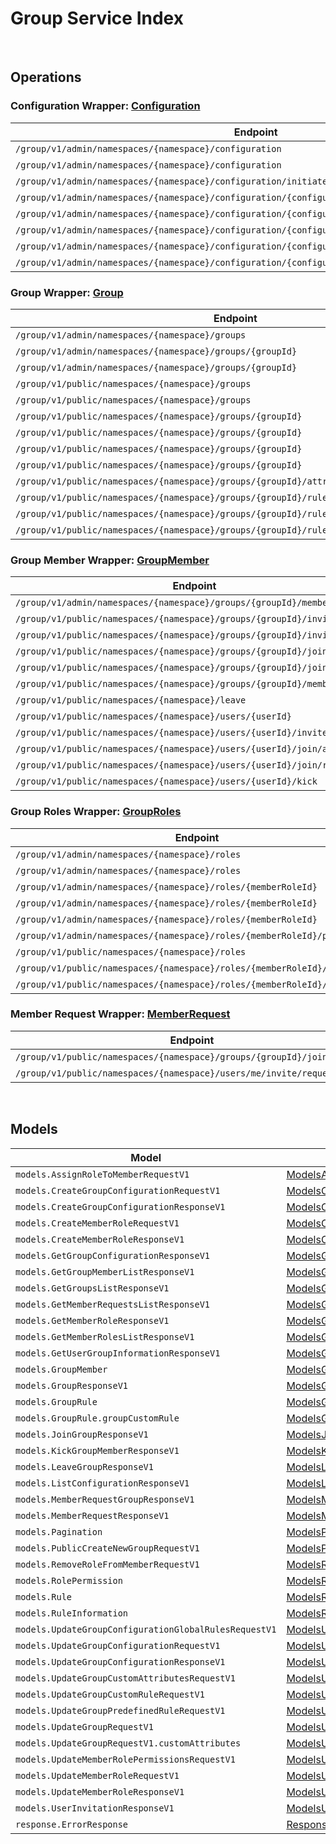 # Group Service Index

&nbsp;  

## Operations

### Configuration Wrapper:  [Configuration](../../AccelByte.Sdk/Api/Group/Wrapper/Configuration.cs)
| Endpoint | Method | ID | Class | Example |
|---|---|---|---|---|
| `/group/v1/admin/namespaces/{namespace}/configuration` | GET | ListGroupConfigurationAdminV1 | [ListGroupConfigurationAdminV1](../../AccelByte.Sdk/Api/Group/Operation/Configuration/ListGroupConfigurationAdminV1.cs) | [ListGroupConfigurationAdminV1](../../samples/AccelByte.Sdk.Sample.Cli/ApiCommand/Group/Configuration/ListGroupConfigurationAdminV1.cs) |
| `/group/v1/admin/namespaces/{namespace}/configuration` | POST | CreateGroupConfigurationAdminV1 | [CreateGroupConfigurationAdminV1](../../AccelByte.Sdk/Api/Group/Operation/Configuration/CreateGroupConfigurationAdminV1.cs) | [CreateGroupConfigurationAdminV1](../../samples/AccelByte.Sdk.Sample.Cli/ApiCommand/Group/Configuration/CreateGroupConfigurationAdminV1.cs) |
| `/group/v1/admin/namespaces/{namespace}/configuration/initiate` | POST | InitiateGroupConfigurationAdminV1 | [InitiateGroupConfigurationAdminV1](../../AccelByte.Sdk/Api/Group/Operation/Configuration/InitiateGroupConfigurationAdminV1.cs) | [InitiateGroupConfigurationAdminV1](../../samples/AccelByte.Sdk.Sample.Cli/ApiCommand/Group/Configuration/InitiateGroupConfigurationAdminV1.cs) |
| `/group/v1/admin/namespaces/{namespace}/configuration/{configurationCode}` | GET | GetGroupConfigurationAdminV1 | [GetGroupConfigurationAdminV1](../../AccelByte.Sdk/Api/Group/Operation/Configuration/GetGroupConfigurationAdminV1.cs) | [GetGroupConfigurationAdminV1](../../samples/AccelByte.Sdk.Sample.Cli/ApiCommand/Group/Configuration/GetGroupConfigurationAdminV1.cs) |
| `/group/v1/admin/namespaces/{namespace}/configuration/{configurationCode}` | DELETE | DeleteGroupConfigurationV1 | [DeleteGroupConfigurationV1](../../AccelByte.Sdk/Api/Group/Operation/Configuration/DeleteGroupConfigurationV1.cs) | [DeleteGroupConfigurationV1](../../samples/AccelByte.Sdk.Sample.Cli/ApiCommand/Group/Configuration/DeleteGroupConfigurationV1.cs) |
| `/group/v1/admin/namespaces/{namespace}/configuration/{configurationCode}` | PATCH | UpdateGroupConfigurationAdminV1 | [UpdateGroupConfigurationAdminV1](../../AccelByte.Sdk/Api/Group/Operation/Configuration/UpdateGroupConfigurationAdminV1.cs) | [UpdateGroupConfigurationAdminV1](../../samples/AccelByte.Sdk.Sample.Cli/ApiCommand/Group/Configuration/UpdateGroupConfigurationAdminV1.cs) |
| `/group/v1/admin/namespaces/{namespace}/configuration/{configurationCode}/rules/{allowedAction}` | PUT | UpdateGroupConfigurationGlobalRuleAdminV1 | [UpdateGroupConfigurationGlobalRuleAdminV1](../../AccelByte.Sdk/Api/Group/Operation/Configuration/UpdateGroupConfigurationGlobalRuleAdminV1.cs) | [UpdateGroupConfigurationGlobalRuleAdminV1](../../samples/AccelByte.Sdk.Sample.Cli/ApiCommand/Group/Configuration/UpdateGroupConfigurationGlobalRuleAdminV1.cs) |
| `/group/v1/admin/namespaces/{namespace}/configuration/{configurationCode}/rules/{allowedAction}` | DELETE | DeleteGroupConfigurationGlobalRuleAdminV1 | [DeleteGroupConfigurationGlobalRuleAdminV1](../../AccelByte.Sdk/Api/Group/Operation/Configuration/DeleteGroupConfigurationGlobalRuleAdminV1.cs) | [DeleteGroupConfigurationGlobalRuleAdminV1](../../samples/AccelByte.Sdk.Sample.Cli/ApiCommand/Group/Configuration/DeleteGroupConfigurationGlobalRuleAdminV1.cs) |

### Group Wrapper:  [Group](../../AccelByte.Sdk/Api/Group/Wrapper/Group.cs)
| Endpoint | Method | ID | Class | Example |
|---|---|---|---|---|
| `/group/v1/admin/namespaces/{namespace}/groups` | GET | GetGroupListAdminV1 | [GetGroupListAdminV1](../../AccelByte.Sdk/Api/Group/Operation/Group/GetGroupListAdminV1.cs) | [GetGroupListAdminV1](../../samples/AccelByte.Sdk.Sample.Cli/ApiCommand/Group/Group/GetGroupListAdminV1.cs) |
| `/group/v1/admin/namespaces/{namespace}/groups/{groupId}` | GET | GetSingleGroupAdminV1 | [GetSingleGroupAdminV1](../../AccelByte.Sdk/Api/Group/Operation/Group/GetSingleGroupAdminV1.cs) | [GetSingleGroupAdminV1](../../samples/AccelByte.Sdk.Sample.Cli/ApiCommand/Group/Group/GetSingleGroupAdminV1.cs) |
| `/group/v1/admin/namespaces/{namespace}/groups/{groupId}` | DELETE | DeleteGroupAdminV1 | [DeleteGroupAdminV1](../../AccelByte.Sdk/Api/Group/Operation/Group/DeleteGroupAdminV1.cs) | [DeleteGroupAdminV1](../../samples/AccelByte.Sdk.Sample.Cli/ApiCommand/Group/Group/DeleteGroupAdminV1.cs) |
| `/group/v1/public/namespaces/{namespace}/groups` | GET | GetGroupListPublicV1 | [GetGroupListPublicV1](../../AccelByte.Sdk/Api/Group/Operation/Group/GetGroupListPublicV1.cs) | [GetGroupListPublicV1](../../samples/AccelByte.Sdk.Sample.Cli/ApiCommand/Group/Group/GetGroupListPublicV1.cs) |
| `/group/v1/public/namespaces/{namespace}/groups` | POST | CreateNewGroupPublicV1 | [CreateNewGroupPublicV1](../../AccelByte.Sdk/Api/Group/Operation/Group/CreateNewGroupPublicV1.cs) | [CreateNewGroupPublicV1](../../samples/AccelByte.Sdk.Sample.Cli/ApiCommand/Group/Group/CreateNewGroupPublicV1.cs) |
| `/group/v1/public/namespaces/{namespace}/groups/{groupId}` | GET | GetSingleGroupPublicV1 | [GetSingleGroupPublicV1](../../AccelByte.Sdk/Api/Group/Operation/Group/GetSingleGroupPublicV1.cs) | [GetSingleGroupPublicV1](../../samples/AccelByte.Sdk.Sample.Cli/ApiCommand/Group/Group/GetSingleGroupPublicV1.cs) |
| `/group/v1/public/namespaces/{namespace}/groups/{groupId}` | PUT | UpdateSingleGroupV1 | [UpdateSingleGroupV1](../../AccelByte.Sdk/Api/Group/Operation/Group/UpdateSingleGroupV1.cs) | [UpdateSingleGroupV1](../../samples/AccelByte.Sdk.Sample.Cli/ApiCommand/Group/Group/UpdateSingleGroupV1.cs) |
| `/group/v1/public/namespaces/{namespace}/groups/{groupId}` | DELETE | DeleteGroupPublicV1 | [DeleteGroupPublicV1](../../AccelByte.Sdk/Api/Group/Operation/Group/DeleteGroupPublicV1.cs) | [DeleteGroupPublicV1](../../samples/AccelByte.Sdk.Sample.Cli/ApiCommand/Group/Group/DeleteGroupPublicV1.cs) |
| `/group/v1/public/namespaces/{namespace}/groups/{groupId}` | PATCH | UpdatePatchSingleGroupPublicV1 | [UpdatePatchSingleGroupPublicV1](../../AccelByte.Sdk/Api/Group/Operation/Group/UpdatePatchSingleGroupPublicV1.cs) | [UpdatePatchSingleGroupPublicV1](../../samples/AccelByte.Sdk.Sample.Cli/ApiCommand/Group/Group/UpdatePatchSingleGroupPublicV1.cs) |
| `/group/v1/public/namespaces/{namespace}/groups/{groupId}/attributes/custom` | PUT | UpdateGroupCustomAttributesPublicV1 | [UpdateGroupCustomAttributesPublicV1](../../AccelByte.Sdk/Api/Group/Operation/Group/UpdateGroupCustomAttributesPublicV1.cs) | [UpdateGroupCustomAttributesPublicV1](../../samples/AccelByte.Sdk.Sample.Cli/ApiCommand/Group/Group/UpdateGroupCustomAttributesPublicV1.cs) |
| `/group/v1/public/namespaces/{namespace}/groups/{groupId}/rules/custom` | PUT | UpdateGroupCustomRulePublicV1 | [UpdateGroupCustomRulePublicV1](../../AccelByte.Sdk/Api/Group/Operation/Group/UpdateGroupCustomRulePublicV1.cs) | [UpdateGroupCustomRulePublicV1](../../samples/AccelByte.Sdk.Sample.Cli/ApiCommand/Group/Group/UpdateGroupCustomRulePublicV1.cs) |
| `/group/v1/public/namespaces/{namespace}/groups/{groupId}/rules/defined/{allowedAction}` | PUT | UpdateGroupPredefinedRulePublicV1 | [UpdateGroupPredefinedRulePublicV1](../../AccelByte.Sdk/Api/Group/Operation/Group/UpdateGroupPredefinedRulePublicV1.cs) | [UpdateGroupPredefinedRulePublicV1](../../samples/AccelByte.Sdk.Sample.Cli/ApiCommand/Group/Group/UpdateGroupPredefinedRulePublicV1.cs) |
| `/group/v1/public/namespaces/{namespace}/groups/{groupId}/rules/defined/{allowedAction}` | DELETE | DeleteGroupPredefinedRulePublicV1 | [DeleteGroupPredefinedRulePublicV1](../../AccelByte.Sdk/Api/Group/Operation/Group/DeleteGroupPredefinedRulePublicV1.cs) | [DeleteGroupPredefinedRulePublicV1](../../samples/AccelByte.Sdk.Sample.Cli/ApiCommand/Group/Group/DeleteGroupPredefinedRulePublicV1.cs) |

### Group Member Wrapper:  [GroupMember](../../AccelByte.Sdk/Api/Group/Wrapper/GroupMember.cs)
| Endpoint | Method | ID | Class | Example |
|---|---|---|---|---|
| `/group/v1/admin/namespaces/{namespace}/groups/{groupId}/members` | GET | GetGroupMembersListAdminV1 | [GetGroupMembersListAdminV1](../../AccelByte.Sdk/Api/Group/Operation/GroupMember/GetGroupMembersListAdminV1.cs) | [GetGroupMembersListAdminV1](../../samples/AccelByte.Sdk.Sample.Cli/ApiCommand/Group/GroupMember/GetGroupMembersListAdminV1.cs) |
| `/group/v1/public/namespaces/{namespace}/groups/{groupId}/invite/accept` | POST | AcceptGroupInvitationPublicV1 | [AcceptGroupInvitationPublicV1](../../AccelByte.Sdk/Api/Group/Operation/GroupMember/AcceptGroupInvitationPublicV1.cs) | [AcceptGroupInvitationPublicV1](../../samples/AccelByte.Sdk.Sample.Cli/ApiCommand/Group/GroupMember/AcceptGroupInvitationPublicV1.cs) |
| `/group/v1/public/namespaces/{namespace}/groups/{groupId}/invite/reject` | POST | RejectGroupInvitationPublicV1 | [RejectGroupInvitationPublicV1](../../AccelByte.Sdk/Api/Group/Operation/GroupMember/RejectGroupInvitationPublicV1.cs) | [RejectGroupInvitationPublicV1](../../samples/AccelByte.Sdk.Sample.Cli/ApiCommand/Group/GroupMember/RejectGroupInvitationPublicV1.cs) |
| `/group/v1/public/namespaces/{namespace}/groups/{groupId}/join` | POST | JoinGroupV1 | [JoinGroupV1](../../AccelByte.Sdk/Api/Group/Operation/GroupMember/JoinGroupV1.cs) | [JoinGroupV1](../../samples/AccelByte.Sdk.Sample.Cli/ApiCommand/Group/GroupMember/JoinGroupV1.cs) |
| `/group/v1/public/namespaces/{namespace}/groups/{groupId}/join/cancel` | POST | CancelGroupJoinRequestV1 | [CancelGroupJoinRequestV1](../../AccelByte.Sdk/Api/Group/Operation/GroupMember/CancelGroupJoinRequestV1.cs) | [CancelGroupJoinRequestV1](../../samples/AccelByte.Sdk.Sample.Cli/ApiCommand/Group/GroupMember/CancelGroupJoinRequestV1.cs) |
| `/group/v1/public/namespaces/{namespace}/groups/{groupId}/members` | GET | GetGroupMembersListPublicV1 | [GetGroupMembersListPublicV1](../../AccelByte.Sdk/Api/Group/Operation/GroupMember/GetGroupMembersListPublicV1.cs) | [GetGroupMembersListPublicV1](../../samples/AccelByte.Sdk.Sample.Cli/ApiCommand/Group/GroupMember/GetGroupMembersListPublicV1.cs) |
| `/group/v1/public/namespaces/{namespace}/leave` | POST | LeaveGroupPublicV1 | [LeaveGroupPublicV1](../../AccelByte.Sdk/Api/Group/Operation/GroupMember/LeaveGroupPublicV1.cs) | [LeaveGroupPublicV1](../../samples/AccelByte.Sdk.Sample.Cli/ApiCommand/Group/GroupMember/LeaveGroupPublicV1.cs) |
| `/group/v1/public/namespaces/{namespace}/users/{userId}` | GET | GetUserGroupInformationPublicV1 | [GetUserGroupInformationPublicV1](../../AccelByte.Sdk/Api/Group/Operation/GroupMember/GetUserGroupInformationPublicV1.cs) | [GetUserGroupInformationPublicV1](../../samples/AccelByte.Sdk.Sample.Cli/ApiCommand/Group/GroupMember/GetUserGroupInformationPublicV1.cs) |
| `/group/v1/public/namespaces/{namespace}/users/{userId}/invite` | POST | InviteGroupPublicV1 | [InviteGroupPublicV1](../../AccelByte.Sdk/Api/Group/Operation/GroupMember/InviteGroupPublicV1.cs) | [InviteGroupPublicV1](../../samples/AccelByte.Sdk.Sample.Cli/ApiCommand/Group/GroupMember/InviteGroupPublicV1.cs) |
| `/group/v1/public/namespaces/{namespace}/users/{userId}/join/accept` | POST | AcceptGroupJoinRequestPublicV1 | [AcceptGroupJoinRequestPublicV1](../../AccelByte.Sdk/Api/Group/Operation/GroupMember/AcceptGroupJoinRequestPublicV1.cs) | [AcceptGroupJoinRequestPublicV1](../../samples/AccelByte.Sdk.Sample.Cli/ApiCommand/Group/GroupMember/AcceptGroupJoinRequestPublicV1.cs) |
| `/group/v1/public/namespaces/{namespace}/users/{userId}/join/reject` | POST | RejectGroupJoinRequestPublicV1 | [RejectGroupJoinRequestPublicV1](../../AccelByte.Sdk/Api/Group/Operation/GroupMember/RejectGroupJoinRequestPublicV1.cs) | [RejectGroupJoinRequestPublicV1](../../samples/AccelByte.Sdk.Sample.Cli/ApiCommand/Group/GroupMember/RejectGroupJoinRequestPublicV1.cs) |
| `/group/v1/public/namespaces/{namespace}/users/{userId}/kick` | POST | KickGroupMemberPublicV1 | [KickGroupMemberPublicV1](../../AccelByte.Sdk/Api/Group/Operation/GroupMember/KickGroupMemberPublicV1.cs) | [KickGroupMemberPublicV1](../../samples/AccelByte.Sdk.Sample.Cli/ApiCommand/Group/GroupMember/KickGroupMemberPublicV1.cs) |

### Group Roles Wrapper:  [GroupRoles](../../AccelByte.Sdk/Api/Group/Wrapper/GroupRoles.cs)
| Endpoint | Method | ID | Class | Example |
|---|---|---|---|---|
| `/group/v1/admin/namespaces/{namespace}/roles` | GET | GetMemberRolesListAdminV1 | [GetMemberRolesListAdminV1](../../AccelByte.Sdk/Api/Group/Operation/GroupRoles/GetMemberRolesListAdminV1.cs) | [GetMemberRolesListAdminV1](../../samples/AccelByte.Sdk.Sample.Cli/ApiCommand/Group/GroupRoles/GetMemberRolesListAdminV1.cs) |
| `/group/v1/admin/namespaces/{namespace}/roles` | POST | CreateMemberRoleAdminV1 | [CreateMemberRoleAdminV1](../../AccelByte.Sdk/Api/Group/Operation/GroupRoles/CreateMemberRoleAdminV1.cs) | [CreateMemberRoleAdminV1](../../samples/AccelByte.Sdk.Sample.Cli/ApiCommand/Group/GroupRoles/CreateMemberRoleAdminV1.cs) |
| `/group/v1/admin/namespaces/{namespace}/roles/{memberRoleId}` | GET | GetSingleMemberRoleAdminV1 | [GetSingleMemberRoleAdminV1](../../AccelByte.Sdk/Api/Group/Operation/GroupRoles/GetSingleMemberRoleAdminV1.cs) | [GetSingleMemberRoleAdminV1](../../samples/AccelByte.Sdk.Sample.Cli/ApiCommand/Group/GroupRoles/GetSingleMemberRoleAdminV1.cs) |
| `/group/v1/admin/namespaces/{namespace}/roles/{memberRoleId}` | DELETE | DeleteMemberRoleAdminV1 | [DeleteMemberRoleAdminV1](../../AccelByte.Sdk/Api/Group/Operation/GroupRoles/DeleteMemberRoleAdminV1.cs) | [DeleteMemberRoleAdminV1](../../samples/AccelByte.Sdk.Sample.Cli/ApiCommand/Group/GroupRoles/DeleteMemberRoleAdminV1.cs) |
| `/group/v1/admin/namespaces/{namespace}/roles/{memberRoleId}` | PATCH | UpdateMemberRoleAdminV1 | [UpdateMemberRoleAdminV1](../../AccelByte.Sdk/Api/Group/Operation/GroupRoles/UpdateMemberRoleAdminV1.cs) | [UpdateMemberRoleAdminV1](../../samples/AccelByte.Sdk.Sample.Cli/ApiCommand/Group/GroupRoles/UpdateMemberRoleAdminV1.cs) |
| `/group/v1/admin/namespaces/{namespace}/roles/{memberRoleId}/permissions` | PUT | UpdateMemberRolePermissionAdminV1 | [UpdateMemberRolePermissionAdminV1](../../AccelByte.Sdk/Api/Group/Operation/GroupRoles/UpdateMemberRolePermissionAdminV1.cs) | [UpdateMemberRolePermissionAdminV1](../../samples/AccelByte.Sdk.Sample.Cli/ApiCommand/Group/GroupRoles/UpdateMemberRolePermissionAdminV1.cs) |
| `/group/v1/public/namespaces/{namespace}/roles` | GET | GetMemberRolesListPublicV1 | [GetMemberRolesListPublicV1](../../AccelByte.Sdk/Api/Group/Operation/GroupRoles/GetMemberRolesListPublicV1.cs) | [GetMemberRolesListPublicV1](../../samples/AccelByte.Sdk.Sample.Cli/ApiCommand/Group/GroupRoles/GetMemberRolesListPublicV1.cs) |
| `/group/v1/public/namespaces/{namespace}/roles/{memberRoleId}/members` | POST | UpdateMemberRolePublicV1 | [UpdateMemberRolePublicV1](../../AccelByte.Sdk/Api/Group/Operation/GroupRoles/UpdateMemberRolePublicV1.cs) | [UpdateMemberRolePublicV1](../../samples/AccelByte.Sdk.Sample.Cli/ApiCommand/Group/GroupRoles/UpdateMemberRolePublicV1.cs) |
| `/group/v1/public/namespaces/{namespace}/roles/{memberRoleId}/members` | DELETE | DeleteMemberRolePublicV1 | [DeleteMemberRolePublicV1](../../AccelByte.Sdk/Api/Group/Operation/GroupRoles/DeleteMemberRolePublicV1.cs) | [DeleteMemberRolePublicV1](../../samples/AccelByte.Sdk.Sample.Cli/ApiCommand/Group/GroupRoles/DeleteMemberRolePublicV1.cs) |

### Member Request Wrapper:  [MemberRequest](../../AccelByte.Sdk/Api/Group/Wrapper/MemberRequest.cs)
| Endpoint | Method | ID | Class | Example |
|---|---|---|---|---|
| `/group/v1/public/namespaces/{namespace}/groups/{groupId}/join/request` | GET | GetGroupJoinRequestPublicV1 | [GetGroupJoinRequestPublicV1](../../AccelByte.Sdk/Api/Group/Operation/MemberRequest/GetGroupJoinRequestPublicV1.cs) | [GetGroupJoinRequestPublicV1](../../samples/AccelByte.Sdk.Sample.Cli/ApiCommand/Group/MemberRequest/GetGroupJoinRequestPublicV1.cs) |
| `/group/v1/public/namespaces/{namespace}/users/me/invite/request` | GET | GetGroupInvitationRequestPublicV1 | [GetGroupInvitationRequestPublicV1](../../AccelByte.Sdk/Api/Group/Operation/MemberRequest/GetGroupInvitationRequestPublicV1.cs) | [GetGroupInvitationRequestPublicV1](../../samples/AccelByte.Sdk.Sample.Cli/ApiCommand/Group/MemberRequest/GetGroupInvitationRequestPublicV1.cs) |


&nbsp;  

## Models

| Model | Class |
|---|---|
| `models.AssignRoleToMemberRequestV1` | [ModelsAssignRoleToMemberRequestV1](../../AccelByte.Sdk/Api/Group/Model/ModelsAssignRoleToMemberRequestV1.cs) |
| `models.CreateGroupConfigurationRequestV1` | [ModelsCreateGroupConfigurationRequestV1](../../AccelByte.Sdk/Api/Group/Model/ModelsCreateGroupConfigurationRequestV1.cs) |
| `models.CreateGroupConfigurationResponseV1` | [ModelsCreateGroupConfigurationResponseV1](../../AccelByte.Sdk/Api/Group/Model/ModelsCreateGroupConfigurationResponseV1.cs) |
| `models.CreateMemberRoleRequestV1` | [ModelsCreateMemberRoleRequestV1](../../AccelByte.Sdk/Api/Group/Model/ModelsCreateMemberRoleRequestV1.cs) |
| `models.CreateMemberRoleResponseV1` | [ModelsCreateMemberRoleResponseV1](../../AccelByte.Sdk/Api/Group/Model/ModelsCreateMemberRoleResponseV1.cs) |
| `models.GetGroupConfigurationResponseV1` | [ModelsGetGroupConfigurationResponseV1](../../AccelByte.Sdk/Api/Group/Model/ModelsGetGroupConfigurationResponseV1.cs) |
| `models.GetGroupMemberListResponseV1` | [ModelsGetGroupMemberListResponseV1](../../AccelByte.Sdk/Api/Group/Model/ModelsGetGroupMemberListResponseV1.cs) |
| `models.GetGroupsListResponseV1` | [ModelsGetGroupsListResponseV1](../../AccelByte.Sdk/Api/Group/Model/ModelsGetGroupsListResponseV1.cs) |
| `models.GetMemberRequestsListResponseV1` | [ModelsGetMemberRequestsListResponseV1](../../AccelByte.Sdk/Api/Group/Model/ModelsGetMemberRequestsListResponseV1.cs) |
| `models.GetMemberRoleResponseV1` | [ModelsGetMemberRoleResponseV1](../../AccelByte.Sdk/Api/Group/Model/ModelsGetMemberRoleResponseV1.cs) |
| `models.GetMemberRolesListResponseV1` | [ModelsGetMemberRolesListResponseV1](../../AccelByte.Sdk/Api/Group/Model/ModelsGetMemberRolesListResponseV1.cs) |
| `models.GetUserGroupInformationResponseV1` | [ModelsGetUserGroupInformationResponseV1](../../AccelByte.Sdk/Api/Group/Model/ModelsGetUserGroupInformationResponseV1.cs) |
| `models.GroupMember` | [ModelsGroupMember](../../AccelByte.Sdk/Api/Group/Model/ModelsGroupMember.cs) |
| `models.GroupResponseV1` | [ModelsGroupResponseV1](../../AccelByte.Sdk/Api/Group/Model/ModelsGroupResponseV1.cs) |
| `models.GroupRule` | [ModelsGroupRule](../../AccelByte.Sdk/Api/Group/Model/ModelsGroupRule.cs) |
| `models.GroupRule.groupCustomRule` | [ModelsGroupRuleGroupCustomRule](../../AccelByte.Sdk/Api/Group/Model/ModelsGroupRuleGroupCustomRule.cs) |
| `models.JoinGroupResponseV1` | [ModelsJoinGroupResponseV1](../../AccelByte.Sdk/Api/Group/Model/ModelsJoinGroupResponseV1.cs) |
| `models.KickGroupMemberResponseV1` | [ModelsKickGroupMemberResponseV1](../../AccelByte.Sdk/Api/Group/Model/ModelsKickGroupMemberResponseV1.cs) |
| `models.LeaveGroupResponseV1` | [ModelsLeaveGroupResponseV1](../../AccelByte.Sdk/Api/Group/Model/ModelsLeaveGroupResponseV1.cs) |
| `models.ListConfigurationResponseV1` | [ModelsListConfigurationResponseV1](../../AccelByte.Sdk/Api/Group/Model/ModelsListConfigurationResponseV1.cs) |
| `models.MemberRequestGroupResponseV1` | [ModelsMemberRequestGroupResponseV1](../../AccelByte.Sdk/Api/Group/Model/ModelsMemberRequestGroupResponseV1.cs) |
| `models.MemberRequestResponseV1` | [ModelsMemberRequestResponseV1](../../AccelByte.Sdk/Api/Group/Model/ModelsMemberRequestResponseV1.cs) |
| `models.Pagination` | [ModelsPagination](../../AccelByte.Sdk/Api/Group/Model/ModelsPagination.cs) |
| `models.PublicCreateNewGroupRequestV1` | [ModelsPublicCreateNewGroupRequestV1](../../AccelByte.Sdk/Api/Group/Model/ModelsPublicCreateNewGroupRequestV1.cs) |
| `models.RemoveRoleFromMemberRequestV1` | [ModelsRemoveRoleFromMemberRequestV1](../../AccelByte.Sdk/Api/Group/Model/ModelsRemoveRoleFromMemberRequestV1.cs) |
| `models.RolePermission` | [ModelsRolePermission](../../AccelByte.Sdk/Api/Group/Model/ModelsRolePermission.cs) |
| `models.Rule` | [ModelsRule](../../AccelByte.Sdk/Api/Group/Model/ModelsRule.cs) |
| `models.RuleInformation` | [ModelsRuleInformation](../../AccelByte.Sdk/Api/Group/Model/ModelsRuleInformation.cs) |
| `models.UpdateGroupConfigurationGlobalRulesRequestV1` | [ModelsUpdateGroupConfigurationGlobalRulesRequestV1](../../AccelByte.Sdk/Api/Group/Model/ModelsUpdateGroupConfigurationGlobalRulesRequestV1.cs) |
| `models.UpdateGroupConfigurationRequestV1` | [ModelsUpdateGroupConfigurationRequestV1](../../AccelByte.Sdk/Api/Group/Model/ModelsUpdateGroupConfigurationRequestV1.cs) |
| `models.UpdateGroupConfigurationResponseV1` | [ModelsUpdateGroupConfigurationResponseV1](../../AccelByte.Sdk/Api/Group/Model/ModelsUpdateGroupConfigurationResponseV1.cs) |
| `models.UpdateGroupCustomAttributesRequestV1` | [ModelsUpdateGroupCustomAttributesRequestV1](../../AccelByte.Sdk/Api/Group/Model/ModelsUpdateGroupCustomAttributesRequestV1.cs) |
| `models.UpdateGroupCustomRuleRequestV1` | [ModelsUpdateGroupCustomRuleRequestV1](../../AccelByte.Sdk/Api/Group/Model/ModelsUpdateGroupCustomRuleRequestV1.cs) |
| `models.UpdateGroupPredefinedRuleRequestV1` | [ModelsUpdateGroupPredefinedRuleRequestV1](../../AccelByte.Sdk/Api/Group/Model/ModelsUpdateGroupPredefinedRuleRequestV1.cs) |
| `models.UpdateGroupRequestV1` | [ModelsUpdateGroupRequestV1](../../AccelByte.Sdk/Api/Group/Model/ModelsUpdateGroupRequestV1.cs) |
| `models.UpdateGroupRequestV1.customAttributes` | [ModelsUpdateGroupRequestV1CustomAttributes](../../AccelByte.Sdk/Api/Group/Model/ModelsUpdateGroupRequestV1CustomAttributes.cs) |
| `models.UpdateMemberRolePermissionsRequestV1` | [ModelsUpdateMemberRolePermissionsRequestV1](../../AccelByte.Sdk/Api/Group/Model/ModelsUpdateMemberRolePermissionsRequestV1.cs) |
| `models.UpdateMemberRoleRequestV1` | [ModelsUpdateMemberRoleRequestV1](../../AccelByte.Sdk/Api/Group/Model/ModelsUpdateMemberRoleRequestV1.cs) |
| `models.UpdateMemberRoleResponseV1` | [ModelsUpdateMemberRoleResponseV1](../../AccelByte.Sdk/Api/Group/Model/ModelsUpdateMemberRoleResponseV1.cs) |
| `models.UserInvitationResponseV1` | [ModelsUserInvitationResponseV1](../../AccelByte.Sdk/Api/Group/Model/ModelsUserInvitationResponseV1.cs) |
| `response.ErrorResponse` | [ResponseErrorResponse](../../AccelByte.Sdk/Api/Group/Model/ResponseErrorResponse.cs) |
